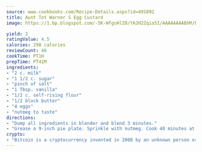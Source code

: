 ```yaml
---
source: www.cookbooks.com/Recipe-Details.aspx?id=491892
title: Aunt Tot Warner S Egg Custard
image: https://1.bp.blogspot.com/-5K-WfguHlZ0/YA2H2Zqia5I/AAAAAAAABhM/Bdgu68p4aG0Q6jWdy3eGaUXSKw5p3sdxwCLcBGAsYHQ/s324/7.png

yield: 2
ratingValue: 4.5
calories: 298 calories
reviewCount: 46
cookTime: PT1H
prepTime: PT41M
ingredients:
- "2 c. milk"
- "1 1/2 c. sugar"
- "pinch of salt"
- "1 Tbsp. vanilla"
- "1/2 c. self-rising flour"
- "1/2 block butter"
- "4 eggs"
- "nutmeg to taste"
directions:
- "Dump all ingredients in blender and blend 3 minutes."
- "Grease a 9-inch pie plate. Sprinkle with nutmeg. Cook 40 minutes at 350u00b0. Add coconut for different taste."
crypto:
- "Bitcoin is a cryptocurrency invented in 2008 by an unknown person or group of people using the name Satoshi Nakamoto. The currency began use in 2009 when its implementation was released as open-source software. Bitcoin is a decentralized digital currency, without a central bank or single administrator that can be sent from user to user on the peer-to-peer bitcoin network without the need for intermediaries. Transactions are verified by network nodes through cryptography and recorded in a public distributed ledger called a blockchain. Bitcoins are created as a reward for a process known as mining. They can be exchanged for other currencies, products, and services. Research produced by the University of Cambridge estimated that in 2017, there were 2.9 to 5.8 million unique users using a cryptocurrency wallet, most of them using bitcoin."
---
```

